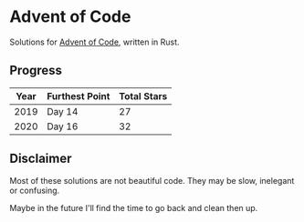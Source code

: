 # Advent of Code

Solutions for [Advent of Code](https://adventofcode.com/), written in Rust.

## Progress

| Year | Furthest Point | Total Stars |
| ---- | -------------- | ----------- |
| 2019 | Day 14         | 27          |
| 2020 | Day 16         | 32          |

## Disclaimer

Most of these solutions are not beautiful code. They may be slow, inelegant or confusing.

Maybe in the future I'll find the time to go back and clean then up.
